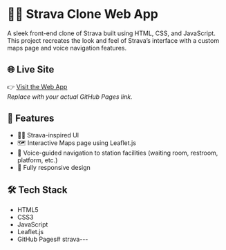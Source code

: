 # 🚴‍♂️ Strava Clone Web App

A sleek front-end clone of Strava built using HTML, CSS, and JavaScript. This project recreates the look and feel of Strava’s interface with a custom maps page and voice navigation features.

## 🌐 Live Site
👉 [Visit the Web App](https://your-username.github.io/your-repo-name/)  
_Replace with your actual GitHub Pages link._

## 🧩 Features
- 🚴‍♀️ Strava-inspired UI
- 🗺️ Interactive Maps page using Leaflet.js
- 🎤 Voice-guided navigation to station facilities (waiting room, restroom, platform, etc.)
- 📱 Fully responsive design

## 🛠️ Tech Stack
- HTML5  
- CSS3  
- JavaScript  
- Leaflet.js  
- GitHub Pages# strava---

